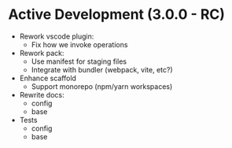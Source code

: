 Active Development (3.0.0 - RC)
=====================================
- Rework vscode plugin:
   * Fix how we invoke operations
- Rework pack:
   * Use manifest for staging files
   * Integrate with bundler (webpack, vite, etc?)
- Enhance scaffold
   * Support monorepo (npm/yarn workspaces)
- Rewrite docs:
   * config
   * base
- Tests
   * config
   * base
